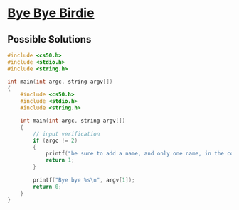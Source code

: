 # [Bye Bye Birdie](https://www.youtube.com/watch?v=1t3cBTb3xPc)

## Possible Solutions
```c
#include <cs50.h>
#include <stdio.h>
#include <string.h>

int main(int argc, string argv[])
{
    #include <cs50.h>
	#include <stdio.h>
	#include <string.h>

	int main(int argc, string argv[])
	{
	    // input verification
	    if (argc != 2)
	    {
	        printf("be sure to add a name, and only one name, in the command line\n");
	        return 1;
	    }
	    
	    printf("Bye bye %s\n", argv[1]);
	    return 0;
	}
}
```
